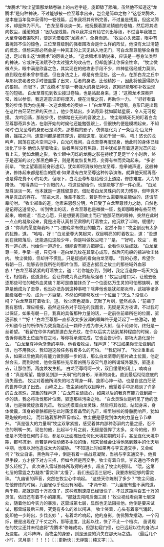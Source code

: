 “龙腾术”!牧尘望着那龙鳞卷轴上的古老字迹，旋即舔了舔嘴，虽然他不知道这“龙腾术”是何种神诀，不过能够被一位至尊拿出来，岂会是简单之物？“这卷龙腾术，是本座当年侥幸获得的一卷残篇，后来我将其有所完善，不过虽是残篇，但这龙腾术，却是殊为不凡。
”白龙至尊淡淡一笑，他抚摸着那龙鳞般的卷轴，然后将其递向牧尘，缓缓的道：“因为是残篇，所以我并没有给它列出等级，不过当年我被三大至尊强者围攻时，便是凭借着这“龙腾术”，全身而退。
”牧尘心头微震，眼中有着掩饰不住的惊色，三位至尊级别的强者围攻会是什么样的阵仗，他没有太过清楚的概念，但想来那必然会是一种真正的上天无路入地无门，可白龙至尊能够全身而退，足以看出这“龙腾术”的厉害之处。
“这龙腾术准确说来，应该是一卷身法类型的神诀，它或许无法赋予你太过强大的攻击性，但却能够让你保全性命。
”牧尘微微点头，眼中满是欣喜之色，其实现在的他攻击手段不少，四神星宿经威力莫测，直到现在都未曾参悟透，但在身法之上，却是有些见拙，这一点，在那白龙之丘中与那灰衣老者交手时便显露了出来，后者的身法，比他精妙－，因此将他逼得颇为的狼狈。
而眼下，这“龙腾术”却是一卷强大的身法神诀，这刚好能够弥补牧尘现在的短板。
白龙至尊见到牧尘接过卷轴，也是站起身来，道：“这腾龙术深奥异常，难以参悟，我这道意识即将湮灭，便在消散之前，再助你一力。
”“好好看着我的步伐·我为你施展一次这龙腾术的奥妙－！”白龙至尊一声低喝，身形已是出现在这片白茫茫世界的天空上，他步伐踏出，步法奇异·犹如脚踏星辰，令人无可捉摸。
龙吟回荡，那般步伐，仿佛踏在无形的音波之上。
牧尘眼睛死死的盯着白龙至尊那奇异步法，在刚开始的时候他还能勉强跟上，但很快的便是模糊起来，不知何时·白龙至尊的身影已是消失，那模糊的影子，仿佛是化为了一条巨龙·巨龙升腾，摇摆之间，连空间都是被其穿透，那般速度，犹如千里一瞬。
吼！悠长的龙吟声，回荡在这片空间之中，白光闪烁间，白龙至尊再度现身，他此时的身体已经淡化了许多·他低头望着牧尘，后者黑眸没有焦距，其中犹如是有着道道光芒闪过·看上去，犹如龙腾之影。
牧尘眼中闪烁的龙腾之影在持续了足足半个小时后，终于是逐渐的淡化·那黑色眸子，则是再度恢复焦距，变得有神而灵动起来。
“多谢前辈。
”牧尘望着面前身形虚幻，犹如即将消散的白龙至尊，抱拳诚声道，这般神诀，修炼起来都是相当的困难·如果没有白龙至尊这种传承演练，就算他天赋再高·也是得花费不小的功夫，但眼下，白龙至尊却是给他引上道路，修炼难度，大为的降低。
“难得遇见一个对眼的人，将这些留给你，也是能够了却一件心愿。
”白龙至尊淡淡一笑，他本就是一道残留意识，借助着白龙灵珠内的灵力残存，但毕竟不再是真正的存在。
“前辈大恩，晚辈不敢忘，若是有什么需要晚辈能做的，还请前辈吩咐。
”牧尘郑重的道，他素来恩怨分明，今日受了白龙至尊倾力之助，自然也是记得这道情分。
听到牧尘的话，白龙至尊也是微微一怔，旋即那眼神有些茫然起来，喃喃道：“吾之心愿，只是想要再回故土而已”他那茫然的眼神，突然在此时一点点的凝聚起来，竟是出奇认真甚至肃穆的盯着牧尘，他沉默了半晌，缓缓的道：“你真的愿意帮我吗？”“只要晚辈有做到的能力，定然不悔！”牧尘倒没有太多的犹豫，道。
“哈哈，好！”白龙至尊大笑起来，双目明亮的盯着牧尘，道：“没想到在我陨落后，还能遇见这般少年，你是叫做牧尘吧？”“是。
”“好吧，牧尘¨．我有一道心愿，也给你一道造化，但能否有能力把握住，全看你以后成就。
”白龙至尊一笑，手掌一握，只见得一道白龙光纹在其掌心成形，然后闪电般的掠进牧尘体内。
牧尘微惊，但却并不慌乱，只是疑惑的看向白龙至尊。
“我的心愿，希望你有朝一日，能够去往我所在的那片位面，驱逐占据吾之故土的那些域外血邪族！”白龙至尊紧紧的盯着牧尘，道：“若你能办到，到时，我定当送你一场天大造化，相信我，这道造化，会让你成为真正的超级强者！”牧尘目瞪口呆，让他去驱逐那些可怕的域外血灵族？那可是直接抹杀了一个位面亿万生灵的可怕邪族啊，就算是他成为了至尊，也没办法办到这种事吧？除非他也是犹如那炎帝，武祖等诸多超级强者一般，成为一方巨擘，不然如何能够攻伐一个位面？“怎么？没信心吗？”白龙至尊盯着牧尘，道。
牧尘面色凝重，沉默了片刻，猛然点头：“前辈于我有恩情，理应相报，虽然这任务对于现在的我而言，无疑是天方夜谭，不过我可以保证，如果有朝一日，我真的具备那种力量的话，一定前往前辈所在的位面，驱逐邪族！”“好！”白龙至尊那一直都没太多波澜的眼眸终于是泛起了一些激动，他不知道今日的所作所为究竟能否让一颗种子成为参天大树，但不论如何，终归是一丝希望。
“我留在你体内的那道白龙光纹，在你以后实力达到某种程度的时候，会告诉你我故土位面所在之地，等你将承诺完成，它也会告诉你，那场大造化是什么。
”白龙至尊神色渐渐的平静，他看着牧尘，轻声道：“不过如果你无法做到的话，也不用强求，我知道这般任务有着多么的可怕。
”“我记得了。
”牧尘重重点头，如果以后他真的有能力做到那一步的话，那么白龙至尊的那片故土位面，他定然会去，而到时候，他会将那些充斥着凶残与毁灭气息的所谓域外邪族，驱逐出去，让那位面，再度焕发生机。
白龙至尊呵呵一笑，双目缓缓的闭上，喃喃自语：“真是希望，能够见到那一天啊”他的身形，渐渐的淡化，直到最后彻彻底底的消失而去。
牧尘对着他所消失的地方弯身一拜，旋即心神一动，也是自这白茫茫的世界中退了出去。
山峰之上，牧尘紧闭的双目睁开，他望着手中那黯淡了许多的白龙灵珠，郑重的轻声道：“白龙前辈请放心，如果以后的我真有能力做到那一步的话，我必将攻伐那片位面，驱逐那些污染之物。
”白龙灵珠似是听见了他的低语，也是微微绽放着光芒。
牧尘抚摸着白龙灵珠，然后将其收起，站起身来，身体微震，浑身的骨骼都是在此时荡漾着晶莹的光芒，噼里啪啦的骨骼脆响声，犹如鞭炮般的响起。
而伴随着那种声音响起，牧尘便是感觉到体内的力量在节节攀升。
“真是强大的力量啊”牧尘双掌紧握，感受着体内那种澎湃的力量之感，忍不住的咧嘴一笑，现在的他，比起半个月之前，无疑是强悍了太多。
如今的他，即便是不凭借任何的手段，都足以正面碾压任何化天境初期的对手，甚至连化天境中期，都可抗衡，而若是再催动诸多手段的话，想来曾经会让得他感到棘手的化天境中期，也难以对他造成太大的威胁。
“不知道此时如果再与李玄通交手，又会如何？”牧尘自语，黑色眸子中，倒是有着一些战意凝聚，当初与李玄通交手，他费尽手段，方才接下对方三招，但如今若是再交手，牧尘有着自信，李玄通也不会再那么轻松了。
此次进入雷域修炼所取得的进步，超出了牧尘的预料。
“喂，这第七层的雷霆之力凝炼“雷灵珠”太慢了，我们去后面三层吧，我要炼制足够的雷灵珠。
”九幽雀的声音，突然在牧尘心中响起。
“这些天你炼制了多少？”牧尘问道，在他修炼的时候，九幽雀似乎也没有闲着。
“才两千颗．¨”九幽雀有些不满的道。
两千颗，那就是四十万灵值了，这种炼制速度已经很快了，不过这距两百五十万的灵值，依旧还有着不小的距离。
“那就去闯闯后面三层！”牧尘视线看向第七层深处，随着他如今实力的暴涨，这雷域第七层，显然也无法阻拦他，他倒是要来试试，那雷域最后三层，究竟有多么的难以闯进。
牧尘笑着，心头有着豪气涌起，旋即他一步跨出，步伐玄妙＇，有着龙吟响起，他的身影，仿佛腾龙摆动，一个闪烁，便是出现在了千丈之外，那等速度，比起以往，快了不止一个档次。
虽说现在的牧尘还并未彻底将“龙腾术”修炼成功，但那初窥门径，也已远超以往的身法以及速度。
龙吟阵阵，而牧尘的身影，则是迅速的消失在那天际之边。
（最后几个小时，求月票！！！！）〖∷更新快∷无弹窗∷纯文字∷〗。
